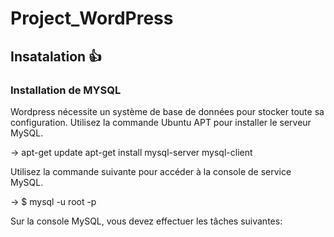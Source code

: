 # Project_WordPress
## Insatalation :+1: 
### Installation de MYSQL
  <p>Wordpress nécessite un système de base de données pour stocker toute sa configuration. Utilisez la commande Ubuntu APT   pour installer le serveur MySQL.</p>
  <p> -> apt-get update apt-get install mysql-server mysql-client</p>
  <p>Utilisez la commande suivante pour accéder à la console de service MySQL.</p>
  <p> -> $ mysql -u root -p</p>
  <p>Sur la console MySQL, vous devez effectuer les tâches suivantes:</p>
  
  

